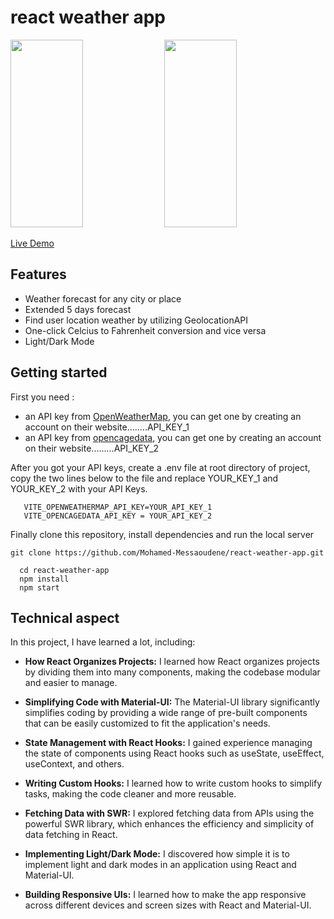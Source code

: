 # react weather app
  <div>
   <img src="https://github.com/user-attachments/assets/474705dc-8e43-4c09-829c-70589577c044" width="48%" height="300px" />
   <img src="https://github.com/user-attachments/assets/7792256a-4c0e-4f3f-a383-5f7fa7ccfd90" width="48%" height="300px" />
  </div>

  [Live Demo](https://mohamed-messaoudene.github.io/react-weather-app/)

## Features
   - Weather forecast for any city or place
   - Extended 5 days forecast
   - Find user location weather by utilizing GeolocationAPI
   - One-click Celcius to Fahrenheit conversion and vice versa
   - Light/Dark Mode
## Getting started
First you need :
   - an API key from [OpenWeatherMap](https://openweathermap.org/), you can get one by creating an account on their website........API_KEY_1
   - an API key from [opencagedata](https://api.opencagedata.com/), you can get one by creating an account on their website.........API_KEY_2

After you got your API keys, create a .env file at root directory of project, copy the two lines below to the file and replace YOUR_KEY_1 and YOUR_KEY_2 with your API Keys.
```
   VITE_OPENWEATHERMAP_API_KEY=YOUR_API_KEY_1
   VITE_OPENCAGEDATA_API_KEY = YOUR_API_KEY_2

```

Finally clone this repository, install dependencies and run the local server
```
git clone https://github.com/Mohamed-Messaoudene/react-weather-app.git

```
```
  cd react-weather-app
  npm install
  npm start

```

## Technical aspect
In this project, I have learned a lot, including:

   - **How React Organizes Projects:** I learned how React organizes projects by dividing them into many components, making the codebase modular and easier to manage.

   - **Simplifying Code with Material-UI:** The Material-UI library significantly simplifies coding by providing a wide range of pre-built components that can be easily customized to fit the application's needs.

   - **State Management with React Hooks:** I gained experience managing the state of components using React hooks such as useState, useEffect, useContext, and others.

   - **Writing Custom Hooks:** I learned how to write custom hooks to simplify tasks, making the code cleaner and more reusable.

   - **Fetching Data with SWR:** I explored fetching data from APIs using the powerful SWR library, which enhances the efficiency and simplicity of data fetching in React.

   - **Implementing Light/Dark Mode:** I discovered how simple it is to implement light and dark modes in an application using React and Material-UI.

   - **Building Responsive UIs:** I learned how to make the app responsive across different devices and screen sizes with React and Material-UI.
